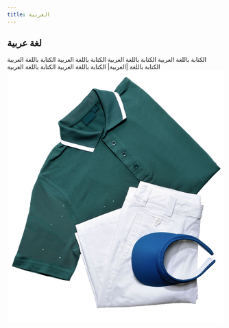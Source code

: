 ```yaml
---
title: العربية
---
```


## لغة عربية

الكتابة باللغة العربية  الكتابة باللغة العربية الكتابة باللغة العربية الكتابة باللغة العربية الكتابة باللغة |العربية| الكتابة باللغة العربية الكتابة باللغة العربية
![kisspng-t-shirt-sleeve-polo-shirt-collar-5a68252ceba064.0963365015167747009651](/kisspng-t-shirt-sleeve-polo-shirt-collar-5a68252ceba064.0963365015167747009651.png)

